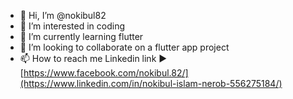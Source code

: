- 👋 Hi, I’m @nokibul82
- 👀 I’m interested in coding
- 🌱 I’m currently learning flutter
- 💞️ I’m looking to collaborate on a flutter app project
- 📫 How to reach me Linkedin link ▶ [https://www.facebook.com/nokibul.82/](https://www.linkedin.com/in/nokibul-islam-nerob-556275184/)
